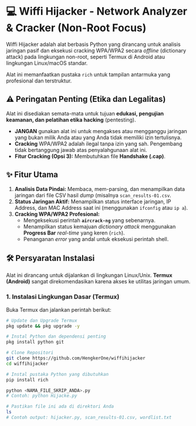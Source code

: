 # 💻 Wiffi Hijacker - Network Analyzer & Cracker (Non-Root Focus)

Wiffi Hijacker adalah alat berbasis Python yang dirancang untuk analisis jaringan pasif dan eksekusi cracking WPA/WPA2 secara *offline* (dictionary attack) pada lingkungan non-root, seperti Termux di Android atau lingkungan Linux/macOS standar.

Alat ini memanfaatkan pustaka `rich` untuk tampilan antarmuka yang profesional dan terstruktur.

## ⚠️ Peringatan Penting (Etika dan Legalitas)

Alat ini disediakan semata-mata untuk tujuan **edukasi, pengujian keamanan, dan pelatihan etika hacking** (pentesting).

* **JANGAN** gunakan alat ini untuk mengakses atau mengganggu jaringan yang bukan milik Anda atau yang Anda tidak memiliki izin tertulisnya.
* **Cracking** WPA/WPA2 adalah ilegal tanpa izin yang sah. Pengembang tidak bertanggung jawab atas penyalahgunaan alat ini.
* **Fitur Cracking (Opsi 3):** Membutuhkan file **Handshake (.cap)**.

## ✨ Fitur Utama

1.  **Analisis Data Pindai:** Membaca, mem-parsing, dan menampilkan data jaringan dari file CSV hasil *dump* (misalnya `scan_results-01.csv`.
2.  **Status Jaringan Aktif:** Menampilkan status interface jaringan, IP Address, dan MAC Address saat ini (menggunakan `ifconfig` atau `ip a`).
3.  **Cracking WPA/WPA2 Profesional:**
    * Mengeksekusi perintah **`aircrack-ng`** yang sebenarnya.
    * Menampilkan status kemajuan *dictionary attack* menggunakan **Progress Bar** *real-time* yang keren (`rich`).
    * Penanganan *error* yang andal untuk eksekusi perintah shell.

## 🛠️ Persyaratan Instalasi

Alat ini dirancang untuk dijalankan di lingkungan Linux/Unix. **Termux (Android)** sangat direkomendasikan karena akses ke utilitas jaringan umum.

### 1. Instalasi Lingkungan Dasar (Termux)

Buka Termux dan jalankan perintah berikut:

```bash
# Update dan Upgrade Termux
pkg update && pkg upgrade -y

# Instal Python dan dependensi penting
pkg install python git

# Clone Repositori
git clone https://github.com/HengkerOne/wiffihijacker
cd wiffihijacker

# Instal pustaka Python yang dibutuhkan
pip install rich

python <NAMA_FILE_SKRIP_ANDA>.py 
# Contoh: python Hijacke.py

# Pastikan file ini ada di direktori Anda
ls 
# Contoh output: hijacker.py, scan_results-01.csv, wordlist.txt
